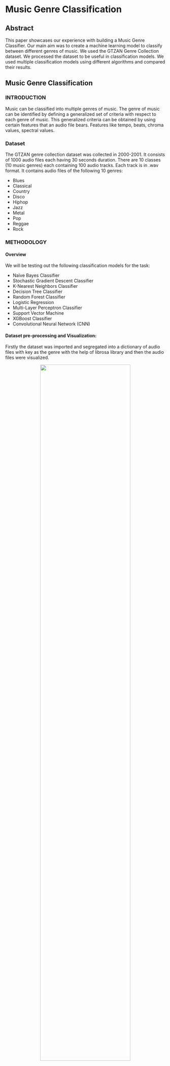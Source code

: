 # Music Genre Classification

## Abstract

This paper showcases our experience with building a Music Genre Classifier. Our main aim was to create a machine learning model to classify between different genres of music. We used the GTZAN Genre Collection dataset. We processed the dataset to be useful in classification models. We used multiple classification models using different algorithms and compared their results.

## Music Genre Classification

### INTRODUCTION

Music can be classified into multiple genres of music. The genre of music can be identified by defining a generalized set of criteria with respect to each genre of music. This generalized criteria can be obtained by using certain features that an audio file bears. Features like tempo, beats, chroma values, spectral values.

### Dataset

The GTZAN genre collection dataset was collected in 2000-2001. It consists of 1000 audio files each having 30 seconds duration. There are 10 classes (10 music genres) each containing 100 audio tracks. Each track is in .wav format. It contains audio files of the following 10 genres:

- Blues
- Classical 
- Country
- Disco
- Hiphop
- Jazz
- Metal
- Pop
- Reggae
- Rock

### METHODOLOGY

#### Overview

We will be testing out the following classification models for the task:

- Naïve Bayes Classifier
- Stochastic Gradient Descent Classifier 
- K-Nearest Neighbors Classifier
- Decision Tree Classifier
- Random Forest Classifier
- Logistic Regression
- Multi-Layer Perceptron Classifier
- Support Vector Machine
- XGBoost Classifier
- Convolutional Neural Network (CNN)

#### Dataset pre-processing and Visualization:

Firstly the dataset was imported and segregated into a dictionary of audio files with key as the genre with the help of librosa library and then the audio files were visualized.

<p align="center">
  <img src="./Readme.md/by1qk3os.png" width="75%">
</p>


(Other Genres were visualized similarly)

Then Spectrograms were plotted Firstly Normal Spectrograms then Mel Spectrograms

**A Few Normal Spectrograms**
<p align="center">
  <img src="./Readme.md/p0tglp33.png" width="75%">
</p>

**A Few Mel Spectrograms:** 

<p align="center">
  <img src="./Readme.md/j2iaqk5k.png" width="75%">
</p>

**Chroma Feature plots**

<p align="center">
  <img src="./Readme.md/nejhb4mj.png" width="75%">
</p>

**Plots with Zero-Crossing Rates**

<p align="center">
  <img src="./Readme.md/rb2r5jpn.png" width="75%">
</p>

**Plots with MFCC(mel-frequency cepstral coefficients):**


<p align="center">
  <img src="./Readme.md/expjht1g.png" width="75%">
</p>


Spectral centroid values and Spectral Rolloff values were extracted from the data.

**Correlation Heatmap**
<p align='center'>
<img src="./Readme.md/dnkhmelz.png" width="75%">
</p>

**Principle Component Analysis(PCA)**

For Dimensionality Reduction PCA was done on the data set to produce the following output

<p align="center">
  <img src="./Readme.md/ilfrggwx.png" width="75%">
  <img src="./Readme.md/wkgqbn0a.png" width="75%">
</p>


The Dataset was then normalized and put into train test split.

#### Implementation of Classification Models

- **Naïve Bayes Classifier (Gaussian):** It is used in classification and it assumes that features follow a normal distribution. It assumes that every pair of features being classified is independent of each other.
 - The model was declared with parameters with default values

- **Stochastic Gradient Descent Classifier:** It is used for discriminative learning of linear classifiers under convex loss functions. This estimator implements regularized linear models with stochastic gradient descent (SGD) learning.
 - The model was declared with parameters with default values except max_iter=5000

- **K-Nearest Neighbors Classifier:** The K-Nearest Neighbors algorithm, also known as is a non-parametric, supervised learning classifier, which uses proximity to make classifications or predictions about the grouping of an individual data point. 
 - The model was declared with n_neighbors=10

- **Decision Tree Classifier:** The decision tree classifier creates the classification model by building a decision tree. Each node in the tree specifies a test on an attribute, each branch descending from that node corresponds to one of the possible values for that attribute.
 - The model was declared with default parameters

- **Random Forest Classifier:** A random forest is a meta estimator that fits a number of decision tree classifiers on various sub-samples of the dataset and uses averaging to improve the predictive accuracy and control over-fitting.
 - The model was declared with n_estimators=1000 & max_depth=10

- **Logistic Regression:** This model takes a linear equation as input and use logistic function and log odds to perform a binary classification task.
 - The model was declared with solver='lbfgs', multi_class='multinomial'

- **Multi-Layer Perceptron Classifier:** It implements a multi-layer perceptron (MLP) algorithm that trains using Backpropagation. Multi-layer Perceptron (MLP) is a supervised learning algorithm that learns a function by training on a dataset, where is the number of dimensions for input and is the number of dimensions for output.
 - The model was declared solver='lbfgs', alpha=1e-5, hidden_layer_sizes=(5000,10)

- **Support Vector Machine:** It is a supervised learning algorithm. It creates the best line or decision boundary that can segregate n-dimensional space into classes.
 - Several models were declared with different parameters, with the kernels used being rbf, linear, sigmoid and poly. For rbf kernel, cache_size and gamma were varied, and for poly, the degree was varied.

- **XGBoost Classifier:** It is a decision-tree-based ensemble Machine Learning algorithm that uses a gradient boosting framework.
 - The model was declared with n_estimator=1000 and learning rate=0.05

- **Convolutional Neural Network (CNN):** It is a Deep Learning algorithm which can take in an input data, assign importance (learnable weights and biases) to various features in the data and be able to differentiate between different classes. 
 - Multiple models were declared with all hidden layers' activation function as ReLu and output layers' activation function as 'softmax function'. The optimizers used were adam, sgd and rmsprop.

## Evaluation of Models:

| Model | Accuracy |
| --- | --- |
| Naïve Bayes Classifier | 78.4% |
| Stochastic Gradient Descent Classifier | 87.2% |
| K-Nearest Neighbors Classifier | 87.4% |
| Decision Tree Classifier | 86.9% |
| Random Forest Classifier | 91.5% |
| Logistic Regression | 88.2% |
| Multi-Layer Perceptron Classifier | 90.8% |
| Support Vector Machine | 94.0% |
| XGBoost Classifier | 92.7% |
| Convolutional Neural Network (CNN) | 93.1% |

## Plots:

**Heatmap of the confusion matrix of the predictions of the SVM model**

<p align="center">
  <img src="./Readme.md/xpyrderq.png" width="75%">
</p>

**Heatmap of the confusion matrix of the predictions of the XGBoost model**

<p align="center">
  <img src="./Readme.md/lbw4w0sn.png" width="75%">
</p>

**Plot of loss, accuracy, validation loss and validation accuracy**
<p align="center">
<img src="./Readme.md/llahlb1a.png" width="75%">
</p>

## Results and Analysis

The results show that three classifiers outperformed others and have accuracy above 90% - the classifiers being Support Vector Machine Classifier, Convolutional Neural Network and XGBoost Classifier. Furthermore, the best performing model was the Support Vector Machine Classifier (SVC) after hyperparameter tuning with the parameters being C=200, gamma=3, degree=3, kernel='rbf', cache_size=200. The highest Accuracy achieved was 94%.

## Extras

A Recommender System was implemented. It finds similar songs to a given audio file and ranks them based on cosine similarity. Hence, on inputting an audio file, we would get the top 5 similar songs ranked from most similar to least similar.

## References

- https://www.ibm.com/topics/knn
- https://www.sciencedirect.com/topics/computer-science/decision-tree-classifier
- https://towardsdatascience.com/how-is-logistic-regression-used-as-a-classification-algorithm-51eaf0d01a78
- https://scikit-learn.org/stable/modules